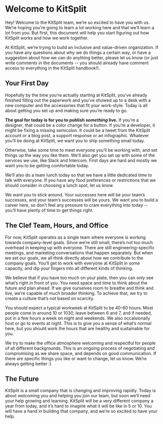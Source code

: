 # Welcome to KitSplit

Hey! Welcome to the KitSplit team, we’re so excited to have you with us. We’re hoping you’re going to learn a lot working here and that we’ll learn a lot from you. But first, this document will help you start figuring out how KitSplit works and how we work together.

At KitSplit, we’re trying to build an inclusive and value-driven organization. If you have any questions about why we do things a certain way, or have a suggestion about how we can do anything better, please let us know (or just write comments in the documents -- you should already have comment access to everything in the KitSplit handbook!).  

## Your First Day

Hopefully by the time you’re actually starting at KitSplit, you’ve already finished filling out the paperwork and you’ve showed up to a desk with a new computer and the accessories that fit your work-style. Today is all about getting you set up and making sure you’re ready to go.

**The goal for today is for you to publish _something_ live.** If you’re a designer, that could be a color change for a button. If you’re a developer, it might be fixing a missing semicolon. It could be a tweet from the KitSplit account or a blog post, a support response or an infographic. Whatever you’ll be doing at KitSplit, we want you to ship something small today.

Otherwise, take some time to meet everyone you’ll be working with, and set things up the way you like them. We'll also get you set up with some of the services we use, like Slack and Intercom. First days are hard and mostly we want you to be getting comfortable today.

We’ll also do a team lunch today so that we have a little dedicated time to talk with everyone. If you have any food preferences or restrictions that we should consider in choosing a lunch spot, let us know.

We want you to stick around. Your successes here will be your team’s successes, and your team’s successes will be yours. We want you to build a career here, so don’t feel any pressure to cram everything into today -- you’ll have plenty of time to get things right.


## The Clef Team, Hours, and Office

For now, KitSplit operates as a single team where everyone is working towards company-level goals. Since we’re still small, there’s not too much overhead in keeping up with everyone. There are still engineering-specific meetings, and marketing conversations that happen separately. But when we set our goals, we all think directly about how we contribute to the company goals. You’ll get to work with everyone at KitSplit in some capacity, and dip your fingers into all different kinds of thinking.

We believe that if you have too much on your plate, then you can only see what’s right in front of you. You need space and time to think about the future and plan ahead. If we give ourselves room to breathe and think and live, we’re capable of much broader thinking. To achieve that, we try to create a culture that’s not based on scarcity.

You should expect a typical workweek at KitSplit to be 40-60 hours. Most people come in around 10 or 1030, leave between 6 and 7, and if needed, put in a few hours a week on night and weekends. We also occaisionally host or go to events at night. This is to give you a sense of what’s normal here, but you should work the hours that are healthy and sustainable for you.

We try to make the office atmosphere welcoming and respectful for people of all different backgrounds. This is an ongoing process of negotiating and compromising as we share space, and depends on good communication. If there are specific things you like or want to change, let us know. We’re always getting better :)

## The Future

KitSplit is a small company that is changing and improving rapidly. Today is about welcoming you and helping you join our team, but soon we’ll need your help growing and learning. KitSplit will be a very different company a year from today, and it’s hard to imagine what it will be like in 5 or 10. You will have a hand in building that company, and we’re so excited to have your help.
